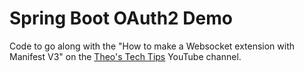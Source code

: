 # Spring Boot OAuth2 Demo
Code to go along with the "How to make a Websocket extension with Manifest V3" on the [Theo's Tech Tips](https://youtube.com/theostechtips) YouTube channel.